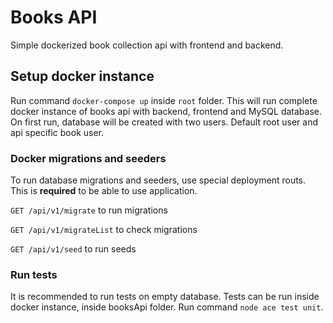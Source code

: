# Books API
Simple dockerized book collection api with frontend and backend.

## Setup docker instance
Run command `docker-compose up` inside `root` folder.
This will run complete docker instance of books api with backend, frontend and MySQL database.
On first run, database will be created with two users. Default root user and api specific book user.

### Docker migrations and seeders
To run database migrations and seeders, use special deployment routs.
This is **required** to be able to use application. 

`GET /api/v1/migrate` to run migrations

`GET /api/v1/migrateList` to check migrations

`GET /api/v1/seed` to run seeds

### Run tests
It is recommended to run tests on empty database. Tests can be run inside docker instance, inside booksApi folder.
Run command `node ace test unit`.
